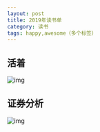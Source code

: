 ```yaml
---
layout: post
title: 2019年读书单
category: 读书
tags: happy,awesome（多个标签）
---
```

## 活着

![img](https://img3.doubanio.com/view/subject/l/public/s29053580.jpg)

## 证券分析

![img](https://img3.doubanio.com/view/subject/l/public/s26590200.jpg)